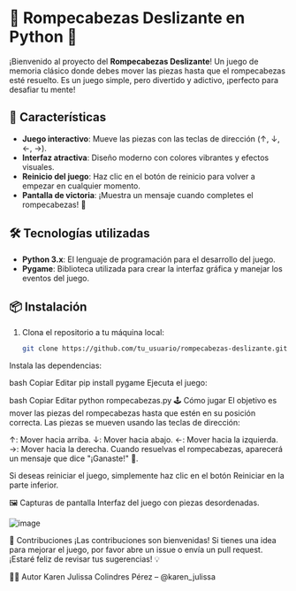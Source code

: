 # 🧩 Rompecabezas Deslizante en Python 🐍

¡Bienvenido al proyecto del **Rompecabezas Deslizante**! Un juego de memoria clásico donde debes mover las piezas hasta que el rompecabezas esté resuelto. Es un juego simple, pero divertido y adictivo, ¡perfecto para desafiar tu mente!

## 🚀 Características

- **Juego interactivo**: Mueve las piezas con las teclas de dirección (↑, ↓, ←, →).
- **Interfaz atractiva**: Diseño moderno con colores vibrantes y efectos visuales.
- **Reinicio del juego**: Haz clic en el botón de reinicio para volver a empezar en cualquier momento.
- **Pantalla de victoria**: ¡Muestra un mensaje cuando completes el rompecabezas! 🎉

## 🛠️ Tecnologías utilizadas

- **Python 3.x**: El lenguaje de programación para el desarrollo del juego.
- **Pygame**: Biblioteca utilizada para crear la interfaz gráfica y manejar los eventos del juego.

## 📦 Instalación

1. Clona el repositorio a tu máquina local:
   ```bash
   git clone https://github.com/tu_usuario/rompecabezas-deslizante.git

Instala las dependencias:

bash
Copiar
Editar
pip install pygame
Ejecuta el juego:

bash
Copiar
Editar
python rompecabezas.py
🕹️ Cómo jugar
El objetivo es mover las piezas del rompecabezas hasta que estén en su posición correcta. Las piezas se mueven usando las teclas de dirección:

↑: Mover hacia arriba.
↓: Mover hacia abajo.
←: Mover hacia la izquierda.
→: Mover hacia la derecha.
Cuando resuelvas el rompecabezas, aparecerá un mensaje que dice "¡Ganaste!" 🎉.

Si deseas reiniciar el juego, simplemente haz clic en el botón Reiniciar en la parte inferior.

🖼️ Capturas de pantalla
Interfaz del juego con piezas desordenadas.

![image](https://github.com/user-attachments/assets/a4f00f53-456e-477e-9259-ed054ee0274c)

🔗 Contribuciones
¡Las contribuciones son bienvenidas! Si tienes una idea para mejorar el juego, por favor abre un issue o envía un pull request. ¡Estaré feliz de revisar tus sugerencias! 💡

👨‍💻 Autor
Karen Julissa Colindres Pérez – @karen_julissa

